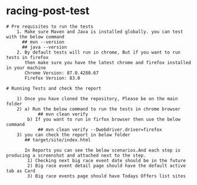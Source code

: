 # racing-post-test

    # Pre requisites to run the tests
        1. Make sure Maven and Java is installed globally. you can test with the below command
          ## mvn --version  
          ## java --version
        2. By default tests will run in chrome, But if you want to run tests in firefox 
           then make sure you have the latest chrome and firefox installed in your machine
           Chrome Version: 87.0.4280.67
           Firefox Version: 83.0
           
    # Running Tests and check the report 
    
        1) Once you have cloned the repository, Please be on the main folder
        2) a) Run the below command to run the tests in chrome browser
                ## mvn clean verify  
            b) If you want to run in firfox browser then use the below command
                ## mvn clean verify --Dwebdriver.driver=firefox
        3) you can check the report in below folder
           ## target/site/index.html    
           
           In Reports you can see the below scenarios.And each step is producing a screenshot and attached next to the step.   
            1) Checking next big race event date should be in the future
            2) Big race event detail page should have the default active tab as Card
            3) Big race events page should have Todays Offers list sites